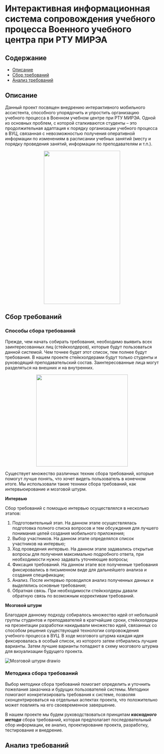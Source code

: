 # Интерактивная информационная система сопровождения учебного процесса Военного учебного центра при РТУ МИРЭА

## Содержание
- [Описание](#описание)
- [Сбор требований](#сбор-требоаний)
- [Анализ требований](#анализ-требований)

## Описание
Данный проект посвящен внедрению интерактивного мобильного ассистента, способного упорядочить и упростить организацию учебного процесса в Военном учебном центре при РТУ МИРЭА. Одной из основных проблем, с которой сталкиваются студенты – это продолжительная адаптация к порядку организации учебного процесса в ВУЦ, связанная с невозможностью получения оперативной информации по изменениям в расписании учебных занятий (месту и порядку проведения занятий, информации по преподавателям и	т.п.).

<div align="center">
<img src="https://github.com/SportivityTeam/assistant-vuc-mirea/assets/159028556/8c89b6eb-4791-4061-b7ff-b01803681eef" width="250" height="500">
</div>

## Сбор требований
### Способы сбора требований 
Прежде, чем начать собирать требования, необходимо выявить всех заинтересованных лиц (стейкхолдеров), которые будут пользоваться данной системой. Чем точнее будет этот список, тем полнее будут требования. В нашем проекте стейкхолдерами будут только студенты и руководящий преподавательский состав. Заинтересованные лица могут разделяться на внешних и на внутренних.

<div align="center">
<img src="https://github.com/SportivityTeam/assistant-vuc-mirea/assets/90286544/aec9f1d5-7153-486b-b518-75a45e2e9647" width="300" height="300">
</div>

Существует множество различных техник сбора требований, которые помогут лучше понять, что хочет видеть пользователь в конечном итоге. Мы использовали такие техники сбора требований, как интервьюирование и мозговой штурм.

**Интервью**

Сбор требований с помощью интервью осуществлялся в несколько этапов:
1. Подготовительный этап. На данном этапе осуществлялась подготовка полного списка вопросов и тем обсуждения для лучшего понимания целей создания мобильного приложения;
2. Выбор участников. На данном этапе определялся список участников на интервью;
3. Ход проведения интервью. На данном этапе задавались открытые вопросы для получения максимально подробного ответа, при необходимости нужно задавать уточняющие вопросы;
4. Фиксация требований. На данном этапе все полученные требования фиксировались в письменном виде для дальнейшего анализа и создания спецификации;
5. Анализ. После интервью проводился анализ полученных данных и выделялись основные требования;
6. Обратная связь. При необходимости стейкхолдеры давали обратную связь по возможным коррективам требований. 

**Мозговой штурм**

Благодаря данному подходу собиралось множество идей от небольшой группы студентов и преподавателей в кратчайшие сроки, стейкхолдеры на презентации разработки накидывали множество идей, связанных со способом решения существующей технологии сопровождения учебного процесса в ВУЦ. В ходе мозгового штурма каждая идея фиксировалась в особый список, из которого затем отбирались лучшие варианты. Затем лучшие варианты попадают в схему мозгового штурма для визуализации будущего проекта.

![Мозговой штурм drawio](https://github.com/SportivityTeam/assistant-vuc-mirea/assets/90286544/41af920f-9427-4ea7-93cd-dac8821ace66)

### Методика сбора требований
Выбор методики сбора требований помогает определить и уточнить пожелания заказчика и будущих пользователей системы. Методики помогают конкретизировать требования к системе, позволяя сконцентрироваться на отдельных аспектах проекта, что положительно может повлиять на его своевременное завершение. 

В нашем проекте мы будем руководствоваться принципам ***каскадного метода*** сбора требований, которая предполагает последовательный сбор информации, ее анализ, проектирование проекта, разработку, тестирование и внедрение.


## Анализ требований
